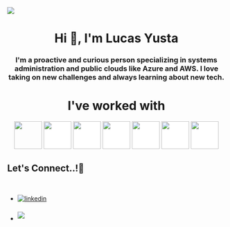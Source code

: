 <!-- GIF HEADER -->
<img src="https://www.flickr.com/photos/200375691@N08/53840306587/in/dateposted-friend/">

<!-- BREVE DESCRIPCION -->
<h1 align="center">Hi 👋, I'm Lucas Yusta</h1>
<h3 align="center">I'm a proactive and curious person specializing in systems administration and public clouds like Azure and AWS. I love taking on new challenges and always learning about new tech.</h3>

<!-- TECHNOLOGY -->
<h1 align="center">I've worked with</h1>

<p align="center"><img src="https://cdn.iconscout.com/icon/free/png-256/free-powershell-3628993-3030218.png" style="height: 4rem"/>
<img src="https://upload.wikimedia.org/wikipedia/commons/thumb/f/fa/Microsoft_Azure.svg/1200px-Microsoft_Azure.svg.png" style="height: 4rem; background-color:white"/>
<img src="https://www.svgrepo.com/show/353443/aws.svg" style="height: 4rem; background-color:white"/>
<img src="https://static-00.iconduck.com/assets.00/google-cloud-icon-512x412-8rnz6wkz.png" style="height: 4rem; background-color:white"/>
<img src="https://logos-world.net/wp-content/uploads/2023/06/Kubernetes-Symbol.png" style="height:4rem; background-color:white"/>
<img src="https://www.svgrepo.com/show/376353/terraform.svg" style="height: 4rem; background-color:white"/>
<img src="https://cdn.jsdelivr.net/gh/devicons/devicon/icons/github/github-original-wordmark.svg" style="height:4rem; background-color:white"/>


<!-- CONTACT ME -->
## <b> Let's Connect..!</b>🤝​
<br>
<div align='left'>

<ul>

<li>
<a href="https://www.linkedin.com/in/lucas-yusta/" target="_blank">
<img src="https://img.shields.io/badge/linkedin:  lucasyusta-%2300acee.svg?color=405DE6&style=for-the-badge&logo=linkedin&logoColor=white" alt=linkedin style="margin-bottom: 5px;"/>
</a>
</li>

<br>

<li>
<a href="mailto:lucasyusta@gmail.com" target="_blank">
<img src="https://img.shields.io/badge/gmail:  lucasyusta-%23EA4335.svg?style=for-the-badge&logo=gmail&logoColor=white" t=mail style="margin-bottom: 5px;" />
</a>
</li>
	
</ul>
</div>

<br>
<br>
<br>
<br>

<div align='center'>
